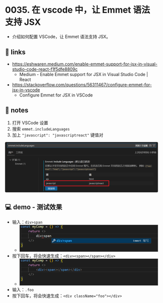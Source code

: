 # 0035. 在 vscode 中，让 Emmet 语法支持 JSX

- 介绍如何配置 VSCode，让 Emmet 语法支持 JSX。

## 🔗 links

- https://eshwaren.medium.com/enable-emmet-support-for-jsx-in-visual-studio-code-react-f1f5dfe8809c
  - Medium - Enable Emmet support for JSX in Visual Studio Code | React
- https://stackoverflow.com/questions/56311467/configure-emmet-for-jsx-in-vscode
  - Configure Emmet for JSX in VSCode

## 📒 notes

1. 打开 VSCode 设置
2. 搜索 `emmet.includeLanguages`
3. 加上 `"javascript": "javascriptreact"` 键值对

![](md-imgs/2024-11-06-19-23-25.png)

## 💻 demo - 测试效果

- 输入：`div>span`
  - ![](md-imgs/2024-11-06-19-23-40.png)
- 按下回车，将会快速生成：`<div><span></span></div>`
  - ![](md-imgs/2024-11-06-19-23-46.png)
- 输入：`.foo`
- 按下回车，将会快速生成：`<div className="foo"></div>`